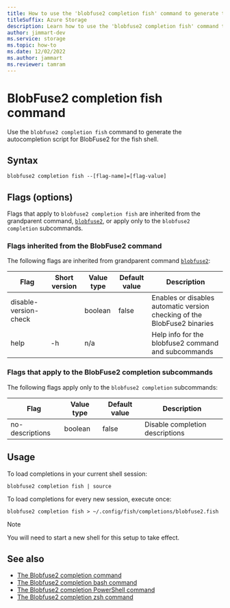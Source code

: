```yaml
---
title: How to use the 'blobfuse2 completion fish' command to generate the autocompletion script for BlobFuse2
titleSuffix: Azure Storage
description: Learn how to use the 'blobfuse2 completion fish' command to generate the autocompletion script for BlobFuse2.
author: jimmart-dev
ms.service: storage
ms.topic: how-to
ms.date: 12/02/2022
ms.author: jammart
ms.reviewer: tamram
---
```


# BlobFuse2 completion fish command

Use the `blobfuse2 completion fish` command to generate the autocompletion script for BlobFuse2 for the fish shell.

## Syntax

`blobfuse2 completion fish --[flag-name]=[flag-value]`

## Flags (options)

Flags that apply to `blobfuse2 completion fish` are inherited from the grandparent command, [`blobfuse2`](blobfuse2-commands.md), or apply only to the `blobfuse2 completion` subcommands.

### Flags inherited from the BlobFuse2 command

The following flags are inherited from grandparent command [`blobfuse2`](blobfuse2-commands.md):

| Flag | Short version | Value type | Default value | Description |
|--|--|--|--|--|
| disable-version-check |    | boolean | false | Enables or disables automatic version checking of the BlobFuse2 binaries |
| help                  | -h | n/a     |       | Help info for the blobfuse2 command and subcommands                      |

### Flags that apply to the BlobFuse2 completion subcommands

The following flags apply only to the `blobfuse2 completion` subcommands:

| Flag | Value type | Default value | Description |
|--|--|--|--|
| no-descriptions | boolean | false | Disable completion descriptions |

## Usage

To load completions in your current shell session:

`blobfuse2 completion fish | source`

To load completions for every new session, execute once:

`blobfuse2 completion fish > ~/.config/fish/completions/blobfuse2.fish`

> [!NOTE]
> You will need to start a new shell for this setup to take effect.

## See also

- [The Blobfuse2 completion command](blobfuse2-commands-completion.md)
- [The Blobfuse2 completion bash command](blobfuse2-commands-completion-bash.md)
- [The Blobfuse2 completion PowerShell command](blobfuse2-commands-completion-powershell.md)
- [The Blobfuse2 completion zsh command](blobfuse2-commands-completion-zsh.md)
